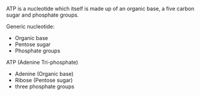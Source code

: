 ATP is a nucleotide which itself is made up of an organic base, a five carbon sugar and phosphate
groups.

Generic nucleotide:

- Organic base
- Pentose sugar 
- Phosphate groups

ATP (Adenine Tri-phosphate)

- Adenine (Organic base)
- Ribose (Pentose sugar) 
- three phosphate groups


